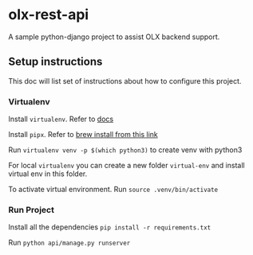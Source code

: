 # olx-rest-api
A sample python-django project to assist OLX backend support. 

## Setup instructions
This doc will list set of instructions about how to configure this project.
### Virtualenv

Install `virtualenv`. Refer to [docs](https://virtualenv.pypa.io/en/latest/installation.html) 

Install `pipx`. Refer to [brew install from this link](https://pypi.org/project/pipx)

Run `virtualenv venv -p $(which python3)` to create venv with python3

For local `virtualenv` you can create a new folder `virtual-env` and install virtual env in this folder. 

To activate virtual environment. Run `source .venv/bin/activate`
### Run Project
Install all the dependencies `pip install -r requirements.txt`

Run `python api/manage.py runserver`


